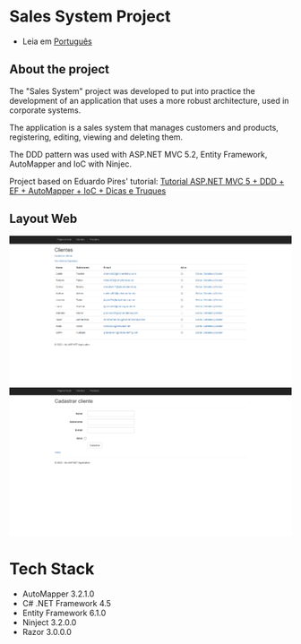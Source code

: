 # Sales System Project

* Leia em [Português](https://github.com/kelvin-feltrin/ProjetoASPNET_MVC/blob/main/README-pt.md)

## About the project
The "Sales System" project was developed to put into practice the development of an application that uses a more robust architecture, used in corporate systems.

The application is a sales system that manages customers and products, registering, editing, viewing and deleting them.

The DDD pattern was used with ASP.NET MVC 5.2, Entity Framework, AutoMapper and IoC with Ninjec.

Project based on Eduardo Pires' tutorial: [Tutorial ASP.NET MVC 5 + DDD + EF + AutoMapper + IoC + Dicas e Truques](https://www.eduardopires.net.br/2014/10/tutorial-asp-net-mvc-5-ddd-ef-automapper-ioc-dicas-e-truques/)

## Layout Web
![Web1](https://raw.githubusercontent.com/kelvin-feltrin/ProjetoASPNET_MVC/main/assets/Web-1.png) 
![Web2](https://raw.githubusercontent.com/kelvin-feltrin/ProjetoASPNET_MVC/main/assets/Web-2.png) 

# Tech Stack
- AutoMapper 3.2.1.0
- C# .NET Framework 4.5
- Entity Framework 6.1.0
- Ninject 3.2.0.0
- Razor 3.0.0.0

